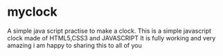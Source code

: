 # myclock
A simple java script practise to make a clock.
This is a simple javascript clock made of HTML5,CSS3 and JAVASCRIPT It is fully working and very amazing i am happy to sharing this to all of you

